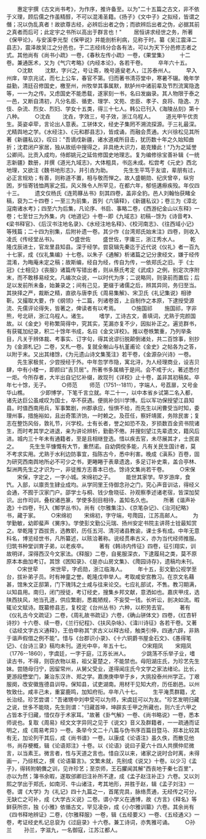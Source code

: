 <!-- { "loadSidebar": true } -->
　　惠定宇撰《古文尚书考》，为作序，推许备至。以为"二十五篇之古文，非不依于义理，顾后儒之作虽精醇，不可以混淆圣籍。《扬子》《文中子》之拟经，皆谓之僭；况以伪乱真者！故欲尊古经，必辨后出者之伪；而欲辨后出者之伪，必据其前之真者而后可；此定宇之书所以高出于群言也！"
　　居恒讲求经世之务，所著《保甲论》，与安溪李光型《保甲说》并能剖析利病，见称于时。纂《吴江震泽二县志》，震泽故吴江之分邑也，于二志经纬分合各有法，可以为天下分邑修志者之式。其他尚有《尚书小疏》一卷，《春秋左传小疏》一卷，《果堂集》
　　十二卷。兼通医术，又为《气穴考略》《内经本论》，各若干卷。
　　卒年六十五。
　　○沈默
　　沈默，字兴之，号让斋，晚号遁叟老人，江苏泰州人。
　　早入州庠，举京兆试，而七上公车，春官不第。归而著书清芬堂中，寒暑不辍。晚年学益勤，清廷召修国史，檄至州，州牧举其事属默，默胪州中诸前辈及节烈流寓隐逸等，一一为之传。又虑国史不能悉载，遂家刻一书，名曰发幽录。其人物限于泰之一邑，又断自清初，凡分名臣、循吏、理学、文苑、忠臣、孝子、良将、隐逸、方伎、杂流、烈女、烈妇、学女十五类，得三十七人。韩公已刊入《海陵丛刻》第十八种。
　　○沈垚
　　沈垚，字效三，号子效，浙江乌程人。
　　道光甲午优贡生。英姿卓荦，言论出人意表。工骈体文，经史子集罔不溯流探源。于三礼最深。尤精舆地之学。《水经注》、《元和郡县志》，皆成诵，而融会贯通。大兴徐松见其所著《新疆私议》，叹曰："吾谪戍新疆，诸水道咸所目击，犹历数十年之久始知曲折；沈君闭户家居，独从故纸中搜得之，非具绝大识力，曷克臻此！"乃为之延誉公卿间。比贡入成均，侍郎姚元之延佐修国史地理志。复为编修徐宝善补辑《一统志新疆》数册，并撰《道光九域志》，大体粗具，书迄未成。松尝考《元史》西北地理，又欲注《魏书地形志》，并引垚为助。
　　先生生平笃于友谊，辈朋有过，必正言规劝；有善，则称道不置，相与敬而惮之。故人盛朝勋、纪庆曾卒，纵穷困，岁恒寄钱恤两家之孤，风义殊令人所罕见，在都六年，郁悒遘瘵疾殁。年仅四十三。
　　遗文仅杨氏《连筠簃丛书》刻其四卷，盖非全豹。邑人刘翰怡获睹全稿，裒为二十四卷；一至三为前集，首列《六镇释》，《新疆私议》；卷三为《漳北滱南诸水考》；四至六为后集，凡论序、书启、事略二卷，《西游纪金山以东释》一卷；七至廿三为外集，内《地道记》十卷--即《九域志》初稿--馀为《诗音考》、《梁书释官》、《后汉书注地名录》、《水经注地名释》、《校河南志》、《往西域小记》等残篇；二十四为别集，后附补遗一卷。其少作《台湾郑氏始末注》四卷，则收入凌氏《传经堂丛书》。
　　○盛世佐
　　盛世佐，字庸三，浙江秀水人。
　　乾隆戊辰进士，官龙里县知县。深于经学。尝裒辑先秦迄于近代说《仪礼》者一百九十七家，成《仪礼集编》十七卷。以朱子《通解》析诸篇之记分隶经文，嫌于经传混淆，为晦庵未定之稿；故斯编，经自为经，传自为传，一依郑氏之旧。于《士冠》《士相见》《丧服》诸篇传写错出者，则从蔡氏考定《武成》之例，别定次序附末，而不敢移易经文。凡编次众说，一以时代为序；二说略同，则录前而置后；后足以发前所未备，始兼录之；间有己见，更缀于诸儒之后，辨其异同，务归至当。其抉择之严，裁断之精，直欲与唐李氏《周易集解》、宋卫氏《礼记集说》相骖靳。又撮取大要，作《纲领》十二篇，列诸卷首，上自制作之本原，下逮授受源流、先儒评论得失，皆著之，俾读者有以考焉。
　　○施国祁
　　施国祁，字非熊，号北研，浙江乌程人。诸生。
　　嗜学，工诗古文，善填词，尤熟于完颜国故。以《金史》号称繁简得中，究其实，芜漏亦复不少，因拟补正之。遍览群书，有获辄加纪录，积二十馀年书成，名曰《金文详校》。推以卷帙繁重，乃列举条目，凡关于辨体裁、考事实、订字句，得其讹谬衍脱颠倒诸处，共二百馀事，别抄为《金源札记》二卷，又札一卷。复就全榭山与杭堇甫论《金史》之帖各为之答，以附于末。又出其绪馀，《为元遗山诗文集笺注》若干卷，《金源杂兴诗》一卷。
　　先生家极贫，少尝授经于外。中年忽学市隐，寓北浔，为人经理商业，设吉贝肆，中有小楼一，即颜曰"吉贝居"。所著书多属槁于是间。会不戒于火，著述悉付一炬。今所存者，大半出自记忆补缀，故现刊《详校》止十卷，盖非其初稿矣。卒年七十馀，无子。
　　○师范
　　师范（1751--1811），字端人，号荔扉，又号金华山樵。
　　少即博学，下笔千言立就。年二十一，以中本省乡试第二名入都，诸先达巨公虽咸叹为国士，卒不获遇。便挑补剑川学博。后以军功保授望江县知县。时值西南用兵，军事繁剧，州郡承应，恒惧不给，而先生以闲曹受当时知，委理州事，措施裕如，且出奇策济饷，一时赖之。及莅任，察奸靖匿，务除民害；复志在整饬风俗，敦礼节，兴学校。士有长者，誉之如恐不及，岁损数百金资书院诸生，而时考其学之进退，亲为讲论辨析，勤勤不倦。并搜刻望江先辈遗文，籍风后进。城内三十年未有通籍者，至是且相继登选。惜以疾去官，未尽展其才，士民哀之。
　　先生生平慷慨有大节，重然诺。自幼倜傥多能，凡有关民生国计者，莫不考求实用。尤熟于水利边防事宜，指陈古今，悉中利害。晚成《滇系》百卷，固为研究西南舆地所必不可少之书，更睠睠于表章遗逸，多足订补史乘，盖合亭林、梨洲两先生之才识为一，非徒推方志善本已也。馀诗文集尚若干卷。
　　○宋保
　　宋保，字定之，一字小城。宋绵初之子。
　　能世其家学。早岁游庠，食饩。入部，以廪贡生肄业成均。从学同里王侍御念孙之门，究心声音训诂，得经义会通，不囿于汉家门户。邵学士与桐、钱少詹晓征、孙观察季述诸老宿，皆深加契识。出作司训，叠权诸邑篆，学使多刮目相待，盖知名久也。
　　所著《谐声补逸》十四卷，刊入《鄦学丛书》。尚有《尔雅集注》、《京笔杂记》、《治河纪略》书，藏于家。
　　○宋绵初
　　宋绵初，字守端，号爮园，江苏高邮人。
　　为学勤敏，幼即蜚声《黉序》。学使彭文勤公元瑞、扬州安定书院主讲蒋士铨最知赏之。举乾隆丁酉拔贡，选教职，历任五河、清河诸县教谕，课士多有成。中年无意科名，博览经世书，凡所纂述，以赅洽著称。说经贯串古义，亦为当代经师推服。归筑书种堂训育子弟，以老疾卒。
　　著有《韩诗内传征》四卷，征引翔实，训故明详，深得西汉今文家法。《释服》二卷，自冕服深衣，下逮履舄之类，莫不原原本本曲加考订。其馀《困知录》、《是亦山房文集》、《爮园诗存》，遗稿均未刊。
　　○宋世荦
　　宋世荦，字卣勋，浙江临海人。
　　年十五，彭文勤公视学至台，拔补弟子员。时有神童之誉。乾隆戊申举人。考取咸安宫教习。在京文名藉甚，馆朱文正邸第，门下瑰玮之士咸与往来论交。七应礼部试，不售。教习期满，以知县用。南归，闭门授徒，考订经史，搜集乡邦文献，意洒如也。嘉庆甲戌，选陕西扶风，地当孔道，供应繁剧，悉裁陋规，不妄受一钱。长听讼，剖决如流。暇辄论文赋诗。既纂修县志，复校定《台州丛书》六种，以积劳去官。
　　著有《仪礼古今文疏证》二卷，《周礼故书疏证》六卷，《确山骈体文》四卷，《红杏轩诗抄》十六卷、续一卷，《兰行纪程》、《扶风杂咏》、《湋川诗征》各若干卷。又著《诂经文字古义通释》，王伯申称其"求古义以释古经，触类引伸，四通六辟，非熟于谐声假借之例不能"。惜与《台郡识小录》、《十六铜爵书屋金石文》、《愚得笔记》、《台诗三录》稿均未刊。道光中卒，年五十七。
　　○宋翔凤
　　宋翔凤（1776--1860），字虞廷，一字于庭，江苏长洲人。
　　少跳荡不乐举子业，嗜读古书，不得，则窃衣物以易，祖父夏楚之，不能禁也。母阳湖庄氏，为珍艺先生妹。尝随母归宁，因留常州，从舅父受业，遂得闻庄氏今文学之家法绪论。比长，更游段懋堂门，兼治东汉许、郑之学。嘉庚庚申举于乡，大挑投泰州州学正。丁艰服阕，改安徽旌德县训导。保知县，试吏湖南。用材干见知大府，历任剧邑。以州牧致仕。咸丰己未，重宴鹿鸣，加知府衔。卒年八十七。
　　生平淹贯群籍，尤长治经。珍艺尝谓："吾诸甥中刘申受可以为师，宋虞廷可以为友。"珍艺发明归藏之说，世多不能晓，先生则谓："归藏首坤，坤辟亥壬甲之所藏也，则六壬六甲之占皆本于归藏，惜仅存于术家耳。"故著《卦气解》一卷、《尚书略说》一卷，悉本师说也。复取《周易》经文文字异同之见于《说文》音义及群籍者，一一疏通而证明之，成《周易考异》一卷。条举今文二十八篇与伪书序百篇目暨马、郑本比较其有无，加论列干其后，成《尚书谱》一卷。以康成《论语注》虽久佚，而散见他书，尚存梗概，辑《论语郑注》十卷。以《论语》说曰子夏六十四人共撰仲尼微言，以当素王。微言者，性与天道之言也。惜自汉以来，诸家之说时合时离，未得画一，乃综核之，撰《论语纂言》。文繁未就，先别成《说又》十卷。以少习《孟子》，得转附朝儛之训，见许珍艺；至京师，王石臞闻其解"西丧地于秦七百里"，亦以为然；簿书余暇，遂取邠卿旧注补所不逮，成《孟子赵注补正》六卷。又以刘熙之学出于郑氏，如南河、牛山诸注，考其地形，并胜于赵，辑《孟子刘注》一卷。谓《大学》为《礼记》四十九篇之一，首尾完具，脉络贯通，无经传之可分，无缺亡之可补，成《大学古义说》二卷。谓小学义在通博，故《方言》《释名》等鲜获所宗，独《小雅》依循古文，罕见凌杂，成《小尔雅训纂》六卷。其余尚有《四书释地辨证》二卷，《尔雅释服》一卷，辑《五经要义》一卷、《五经通义》一卷，考证经史札记总裒为《过庭录》十六卷。兼工诗词，亦隽雅可诵。
　　○孙兰
　　孙兰，字滋九，一名御寇，江苏江都人。
